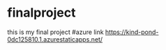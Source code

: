 # finalproject
this is my final project
#azure link https://kind-pond-0dc125810.1.azurestaticapps.net/
